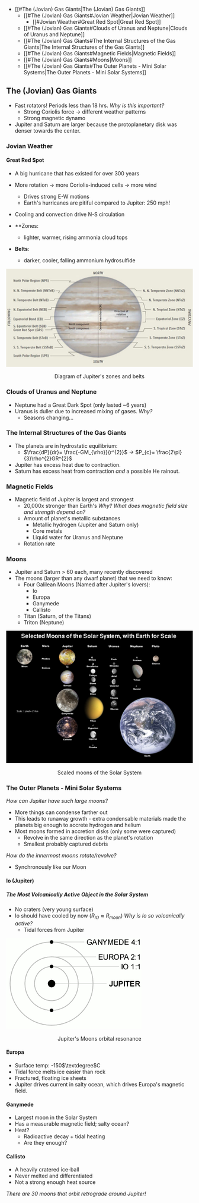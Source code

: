 - [[#The (Jovian) Gas Giants|The (Jovian) Gas Giants]]
	- [[#The (Jovian) Gas Giants#Jovian Weather|Jovian Weather]]
		- [[#Jovian Weather#Great Red Spot|Great Red Spot]]
	- [[#The (Jovian) Gas Giants#Clouds of Uranus and Neptune|Clouds of Uranus and Neptune]]
	- [[#The (Jovian) Gas Giants#The Internal Structures of the Gas Giants|The Internal Structures of the Gas Giants]]
	- [[#The (Jovian) Gas Giants#Magnetic Fields|Magnetic Fields]]
	- [[#The (Jovian) Gas Giants#Moons|Moons]]
	- [[#The (Jovian) Gas Giants#The Outer Planets - Mini Solar Systems|The Outer Planets - Mini Solar Systems]]



## The (Jovian) Gas Giants
- Fast rotators! Periods less than 18 hrs.
	*Why is this important?*
	- Strong Coriolis force → different weather patterns
	- Strong magnetic dynamo
- Jupiter and Saturn are larger because the protoplanetary disk was denser towards the center.

### Jovian Weather

#### Great Red Spot
- A big hurricane that has existed for over 300 years
- More rotation → more Coriolis-induced cells → more wind
	- Drives strong E-W motions
	- Earth's hurricanes are pitiful compared to Jupiter: 250 mph!
- Cooling and convection drive N-S circulation

- **Zones:
	- lighter, warmer, rising ammonia cloud tops
- **Belts**: 
	- darker, cooler, falling ammonium hydrosulfide

![center](../zassets/Pasted%20image%2020230925115512.png)

<div style="text-align: center; width: 100%;">Diagram of Jupiter's zones and belts</div>


### Clouds of Uranus and Neptune
- Neptune had a Great Dark Spot (only lasted ~6 years)
- Uranus is duller due to increased mixing of gases.
	*Why?*
	- Seasons changing...


### The Internal Structures of the Gas Giants
- The planets are in hydrostatic equilibrium:
	- $\frac{dP}{dr}= \frac{-GM_{\rho}}{r^{2}}$ → $P_{c}= \frac{2\pi}{3}\rho^{2}GR^{2}$
- Jupiter has excess heat due to contraction.
- Saturn has excess heat from contraction *and* a possible He rainout.

### Magnetic Fields
- Magnetic field of Jupiter is largest and strongest
	- 20,000x stronger than Earth's
	*Why? What does magnetic field size and strength depend on?*
	- Amount of planet's metallic substances
		- Metallic hydrogen (Jupiter and Saturn only)
		- Core metals
		- Liquid water for Uranus and Neptune
	- Rotation rate


### Moons
- Jupiter and Saturn > 60 each, many recently discovered
- The moons (larger than any dwarf planet) that we need to know:
	- Four Galilean Moons (Named after Jupiter's lovers):
		- Io
		- Europa
		- Ganymede
		- Callisto
	- Titan (Saturn, of the Titans)
	- Triton (Neptune)

![center](../zassets/Pasted%20image%2020230925121646.png)

<div style="text-align: center; width: 100%;">Scaled moons of the Solar System</div>


### The Outer Planets - Mini Solar Systems

*How can Jupiter have such large moons?*
- More things can condense farther out
- This leads to runaway growth - extra condensable materials made the planets big enough to accrete hydrogen and helium
- Most moons formed in accretion disks (only some were captured)
	- Revolve in the same direction as the planet's rotation
	- Smallest probably captured debris

*How do the innermost moons rotate/revolve?*
- Synchronously like our Moon

#### Io (Jupiter)
##### The Most Volcanically Active Object in the Solar System
- No craters (very young surface)
- Io should have cooled by now ($R_{IO} \approx R_{moon}$)
	*Why is Io so volcanically active?*
	- Tidal forces from Jupiter

![center](../zassets/Pasted%20image%2020230925122424.png)
<div style="text-align: center; width: 100%;">Jupiter's Moons orbital resonance</div>


#### Europa
- Surface temp: -150$\textdegree$C
- Tidal force melts ice easier than rock
- Fractured, floating ice sheets
- Jupiter drives current in salty ocean, which drives Europa's magnetic field.

#### Ganymede
- Largest moon in the Solar System
- Has a measurable magnetic field; salty ocean?
- Heat?
	- Radioactive decay + tidal heating
	- Are they enough?

#### Callisto
- A heavily cratered ice-ball
- Never melted and differentiated
- Not a strong enough heat source

*There are 30 moons that orbit retrograde around Jupiter!*


